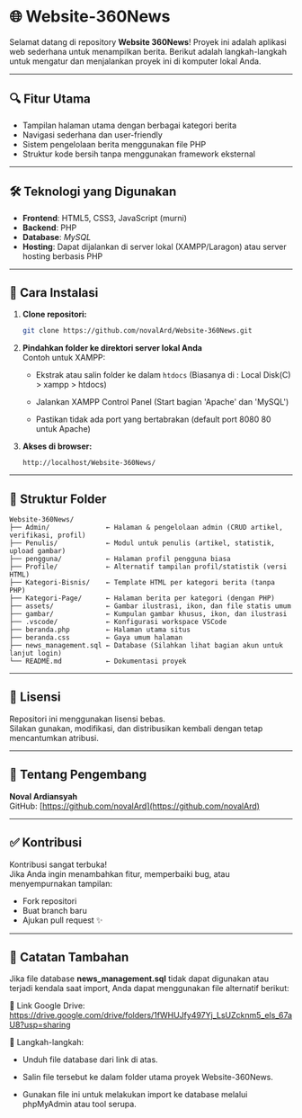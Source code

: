 # 🌐 Website-360News

Selamat datang di repository **Website 360News**!
Proyek ini adalah aplikasi web sederhana untuk menampilkan berita. Berikut adalah langkah-langkah untuk mengatur dan menjalankan proyek ini di komputer lokal Anda.

---

## 🔍 Fitur Utama

- Tampilan halaman utama dengan berbagai kategori berita  
- Navigasi sederhana dan user-friendly  
- Sistem pengelolaan berita menggunakan file PHP 
- Struktur kode bersih tanpa menggunakan framework eksternal  

---

## 🛠️ Teknologi yang Digunakan

- **Frontend**: HTML5, CSS3, JavaScript (murni)  
- **Backend**: PHP  
- **Database**: *MySQL*  
- **Hosting**: Dapat dijalankan di server lokal (XAMPP/Laragon) atau server hosting berbasis PHP  

---

## 🚀 Cara Instalasi

1. **Clone repositori:**
   ```bash
   git clone https://github.com/novalArd/Website-360News.git
   ```

2. **Pindahkan folder ke direktori server lokal Anda**  
   Contoh untuk XAMPP:
   - Ekstrak atau salin folder ke dalam `htdocs` (Biasanya di : Local Disk(C) > xampp > htdocs)
   - Jalankan XAMPP Control Panel (Start bagian 'Apache' dan 'MySQL')
  
   - Pastikan tidak ada port yang bertabrakan (default port 8080 80 untuk Apache)

3. **Akses di browser:**
   ```
   http://localhost/Website-360News/
   ```

---

## 📁 Struktur Folder

```
Website-360News/
├── Admin/              ← Halaman & pengelolaan admin (CRUD artikel, verifikasi, profil)
├── Penulis/            ← Modul untuk penulis (artikel, statistik, upload gambar)
├── pengguna/           ← Halaman profil pengguna biasa
├── Profile/            ← Alternatif tampilan profil/statistik (versi HTML)
├── Kategori-Bisnis/    ← Template HTML per kategori berita (tanpa PHP)
├── Kategori-Page/      ← Halaman berita per kategori (dengan PHP)
├── assets/             ← Gambar ilustrasi, ikon, dan file statis umum
├── gambar/             ← Kumpulan gambar khusus, ikon, dan ilustrasi
├── .vscode/            ← Konfigurasi workspace VSCode
├── beranda.php         ← Halaman utama situs
├── beranda.css         ← Gaya umum halaman
├── news_management.sql ← Database (Silahkan lihat bagian akun untuk lanjut login)
└── README.md           ← Dokumentasi proyek

```

---

## 📄 Lisensi

Repositori ini menggunakan lisensi bebas.  
Silakan gunakan, modifikasi, dan distribusikan kembali dengan tetap mencantumkan atribusi.

---

## 🙋 Tentang Pengembang

**Noval Ardiansyah**  
GitHub: [https://github.com/novalArd](https://github.com/novalArd)

---

## ✅ Kontribusi

Kontribusi sangat terbuka!  
Jika Anda ingin menambahkan fitur, memperbaiki bug, atau menyempurnakan tampilan:
- Fork repositori  
- Buat branch baru  
- Ajukan pull request ✨

---

## 📌 Catatan Tambahan
Jika file database **news_management.sql** tidak dapat digunakan atau terjadi kendala saat import, Anda dapat menggunakan file alternatif berikut:

🔗 Link Google Drive:
https://drive.google.com/drive/folders/1fWHUJfy497Yj_LsUZcknm5_eIs_67aU8?usp=sharing

🔧 Langkah-langkah:
- Unduh file database dari link di atas.

- Salin file tersebut ke dalam folder utama proyek Website-360News.

- Gunakan file ini untuk melakukan import ke database melalui phpMyAdmin atau tool serupa.
